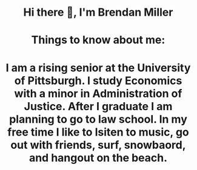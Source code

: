 <h1 align="center">Hi there 👋, I'm Brendan Miller
<h1 align="center">Things to know about me:
<h1 align="center">I am a rising senior at the University of Pittsburgh. I study Economics with a minor in Administration of Justice. After I graduate I am planning to go to law school. In my free time I like to lsiten to music, go out with friends, surf, snowbaord, and hangout on the beach.
<!--
**Bjm147/Bjm147** is a ✨ _special_ ✨ repository because its `README.md` (this file) appears on your GitHub profile.

Here are some ideas to get you started:

- 🔭 I’m currently working on ...
- 🌱 I’m currently learning ...
- 👯 I’m looking to collaborate on ...
- 🤔 I’m looking for help with ...
- 💬 Ask me about ...
- 📫 How to reach me: ...
- 😄 Pronouns: ...
- ⚡ Fun fact: ...
-->
